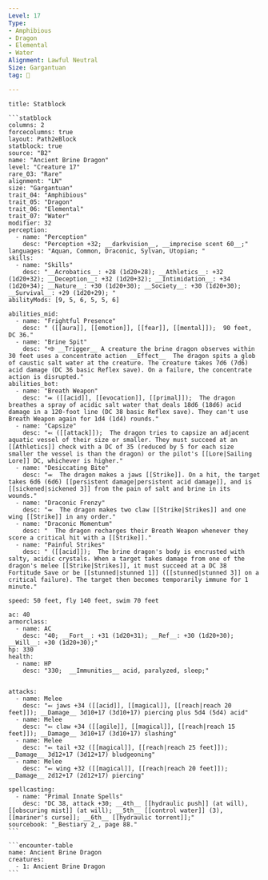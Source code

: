 ```yaml
---
Level: 17
Type:
- Amphibious
- Dragon
- Elemental
- Water
Alignment: Lawful Neutral
Size: Gargantuan
tag: 👹

---
```


````ad-info
title: Statblock

```statblock
columns: 2
forcecolumns: true
layout: Path2eBlock
statblock: true
source: "B2"
name: "Ancient Brine Dragon"
level: "Creature 17"
rare_03: "Rare"
alignment: "LN"
size: "Gargantuan"
trait_04: "Amphibious"
trait_05: "Dragon"
trait_06: "Elemental"
trait_07: "Water"
modifier: 32
perception:
  - name: "Perception"
    desc: "Perception +32; __darkvision__, __imprecise scent 60__;"
languages: "Aquan, Common, Draconic, Sylvan, Utopian; "
skills:
  - name: "Skills"
    desc: "__Acrobatics__: +28 (1d20+28); __Athletics__: +32 (1d20+32); __Deception__: +32 (1d20+32); __Intimidation__: +34 (1d20+34); __Nature__: +30 (1d20+30); __Society__: +30 (1d20+30); __Survival__: +29 (1d20+29); "
abilityMods: [9, 5, 6, 5, 5, 6]

abilities_mid:
  - name: "Frightful Presence"
    desc: " ([[aura]], [[emotion]], [[fear]], [[mental]]);  90 feet, DC 36."
  - name: "Brine Spit"
    desc: "⬲ __Trigger__ A creature the brine dragon observes within 30 feet uses a concentrate action __Effect__  The dragon spits a glob of caustic salt water at the creature. The creature takes 7d6 (7d6) acid damage (DC 36 basic Reflex save). On a failure, the concentrate action is disrupted."
abilities_bot:
  - name: "Breath Weapon"
    desc: "⬺ ([[acid]], [[evocation]], [[primal]]);  The dragon breathes a spray of acidic salt water that deals 18d6 (18d6) acid damage in a 120-foot line (DC 38 basic Reflex save). They can't use Breath Weapon again for 1d4 (1d4) rounds."
  - name: "Capsize"
    desc: "⬻ ([[attack]]);  The dragon tries to capsize an adjacent aquatic vessel of their size or smaller. They must succeed at an [[Athletics]] check with a DC of 35 (reduced by 5 for each size smaller the vessel is than the dragon) or the pilot's [[Lore|Sailing Lore]] DC, whichever is higher."
  - name: "Desiccating Bite"
    desc: "⬺  The dragon makes a jaws [[Strike]]. On a hit, the target takes 6d6 (6d6) [[persistent damage|persistent acid damage]], and is [[sickened|sickened 3]] from the pain of salt and brine in its wounds."
  - name: "Draconic Frenzy"
    desc: "⬺  The dragon makes two claw [[Strike|Strikes]] and one wing [[Strike]] in any order."
  - name: "Draconic Momentum"
    desc: "  The dragon recharges their Breath Weapon whenever they score a critical hit with a [[Strike]]."
  - name: "Painful Strikes"
    desc: " ([[acid]]);  The brine dragon's body is encrusted with salty, acidic crystals. When a target takes damage from one of the dragon's melee [[Strike|Strikes]], it must succeed at a DC 38 Fortitude Save or be [[stunned|stunned 1]] ([[stunned|stunned 3]] on a critical failure). The target then becomes temporarily immune for 1 minute."

speed: 50 feet, fly 140 feet, swim 70 feet

ac: 40
armorclass:
  - name: AC
    desc: "40; __Fort__: +31 (1d20+31); __Ref__: +30 (1d20+30); __Will__: +30 (1d20+30);"
hp: 330
health:
  - name: HP
    desc: "330;  __Immunities__ acid, paralyzed, sleep;"


attacks:
  - name: Melee
    desc: "⬻ jaws +34 ([[acid]], [[magical]], [[reach|reach 20 feet]]); __Damage__ 3d10+17 (3d10+17) piercing plus 5d4 (5d4) acid"
  - name: Melee
    desc: "⬻ claw +34 ([[agile]], [[magical]], [[reach|reach 15 feet]]); __Damage__ 3d10+17 (3d10+17) slashing"
  - name: Melee
    desc: "⬻ tail +32 ([[magical]], [[reach|reach 25 feet]]); __Damage__ 3d12+17 (3d12+17) bludgeoning"
  - name: Melee
    desc: "⬻ wing +32 ([[magical]], [[reach|reach 20 feet]]); __Damage__ 2d12+17 (2d12+17) piercing"

spellcasting:
  - name: "Primal Innate Spells"
    desc: "DC 38, attack +30; __4th__ [[hydraulic push]] (at will), [[obscuring mist]] (at will); __5th__ [[control water]] (3), [[mariner's curse]]; __6th__ [[hydraulic torrent]];"
sourcebook: "_Bestiary 2_, page 88."
```

```encounter-table
name: Ancient Brine Dragon
creatures:
  - 1: Ancient Brine Dragon
```

````


